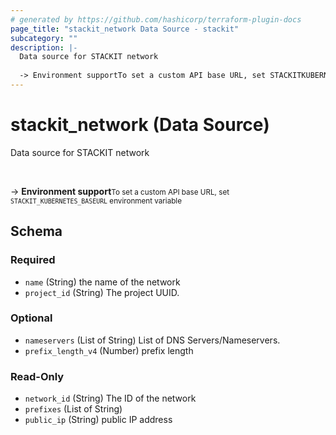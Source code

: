 ```yaml
---
# generated by https://github.com/hashicorp/terraform-plugin-docs
page_title: "stackit_network Data Source - stackit"
subcategory: ""
description: |-
  Data source for STACKIT network
  
  -> Environment supportTo set a custom API base URL, set STACKITKUBERNETESBASEURL environment variable
---
```


# stackit_network (Data Source)

Data source for STACKIT network

<br />

-> __Environment support__<small>To set a custom API base URL, set <code>STACKIT_KUBERNETES_BASEURL</code> environment variable </small>



<!-- schema generated by tfplugindocs -->
## Schema

### Required

- `name` (String) the name of the network
- `project_id` (String) The project UUID.

### Optional

- `nameservers` (List of String) List of DNS Servers/Nameservers.
- `prefix_length_v4` (Number) prefix length

### Read-Only

- `network_id` (String) The ID of the network
- `prefixes` (List of String)
- `public_ip` (String) public IP address


